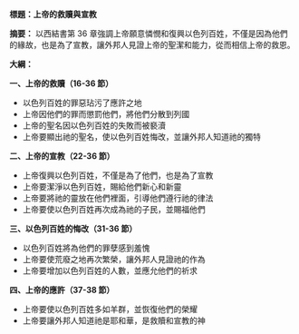 **標題：上帝的救贖與宣教**

**摘要：**
以西結書第 36 章強調上帝願意憐憫和復興以色列百姓，不僅是因為他們的緣故，也是為了宣教，讓外邦人見證上帝的聖潔和能力，從而相信上帝的救恩。

**大綱：**

**一、上帝的救贖（16-36 節）**
* 以色列百姓的罪惡玷污了應許之地
* 上帝因他們的罪而懲罰他們，將他們分散到列國
* 上帝的聖名因以色列百姓的失敗而被褻瀆
* 上帝要顯出祂的聖名，使以色列百姓悔改，並讓外邦人知道祂的獨特

**二、上帝的宣教（22-36 節）**
* 上帝復興以色列百姓，不僅是為了他們，也是為了宣教
* 上帝要潔淨以色列百姓，賜給他們新心和新靈
* 上帝要將祂的靈放在他們裡面，引導他們遵行祂的律法
* 上帝要使以色列百姓再次成為祂的子民，並賜福他們

**三、以色列百姓的悔改（31-36 節）**
* 以色列百姓將為他們的罪孽感到羞愧
* 上帝要使荒廢之地再次繁榮，讓外邦人見證祂的作為
* 上帝要增加以色列百姓的人數，並應允他們的祈求

**四、上帝的應許（37-38 節）**
* 上帝要使以色列百姓多如羊群，並恢復他們的榮耀
* 上帝要讓外邦人知道祂是耶和華，是救贖和宣教的神